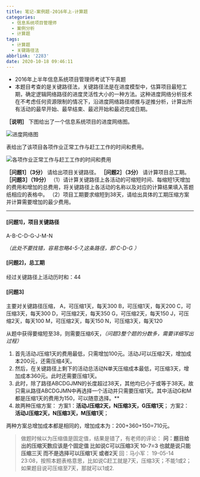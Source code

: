 ```yaml
---
title: 笔记-案例题-2016年上-计算题
categories:
  - 信息系统项目管理师
  - 案例分析
  - 计算题
tags:
  - 计算题
  - 关键路径法
abbrlink: '2283'
date: 2020-10-18 09:46:11
---
```


- 2016年上半年信息系统项目管理师考试下午真题
- 本题目考查的是关键路径法，关键路径法是在进度模型中，估算项目最短工期，确定逻辑网络路径的进度灵活性大小的一种方法。这种进度网络分析技术在不考虑任何资源限制的情况下，沿进度网络路径顺推与逆推分析，计算出所有活动的最早开始、最早结束、最迟开始和最迟完成日期。

**［说明］**
下图给出了一个信息系统项目的进度网络图。

![进度网络图](https://i.loli.net/2020/10/18/oadvrxHEAOTsfWM.png)

表给出了该项目各项作业正常工作与赶工工作的时间和费用。

![各项作业正常工作与赶工工作的时间和费用](https://i.loli.net/2020/10/18/JlcfYtUduGK4wk1.png)

**［问题1］（3分）**
请给出项目关键路径。
**［问题2］（3分）**
请计算项目总工期。
**［问题3］（19分）**
（1）请计算关键路径上各活动的可缩短时间、每缩短1天增加的费用和增加的总费用，将关键路径上各活动的名称以及对应的计算结果填入答题纸相应的表格中。
（2）项目工期要求缩短到38天，请给出具体的工期压缩方案并计算需要增加的最少费用。

<!-- more -->

---

#### [问题1]，项目关键路径

A-B-C-D-G-J-M-N

*（此处不要找错，容易忽略4-5-7,这条路径，即 C-D-G ）*

#### [问题2]，总工期

经过关键路径上活动历时和：44

#### [问题3]

主要对关键路径压缩，
A，可压缩1天，每天300
B，可压缩1天，每天200
C，可压缩3天，每天300
D，可压缩2天，每天350
G，可压缩2天，每天150
J，可压缩2天，每天100
M，可压缩2天，每天150
N，可压缩3天，每天120

从题中获得要缩短至38，则需要压缩6天，*（问题3整个题的分数多，需要详细写出过程）*

1. 首先活动J压缩1天的费用最低，只需增加100元。活动J可以压缩2天，增加成本200元，还需压缩4天。
2. 然后，在关键路径上剩下的活动总活动N单天压缩成本最低，可压缩3天，增加成本360元。此时还需要压缩1天。
3. 此时，除了路径ABCDGJMN的长度超过38天，其他均已小于或等于38天。故只需从路径ABCDGJMN中再选择一个活动并只需要压缩1天。其中活动G和M都是压缩1天的费用为150，可以随意选择。**
4. 故两种压缩方案：
    方案1：**活动J压缩2天，N压缩3天，G压缩1天**；
    方案2：**活动J压缩2天，N压缩3天，M压缩1天**；

两种方案总增加成本都是相同的，增加成本为：200+360+150=710元。

> 做题时候以为压缩值是固定值，结果是错了，有老师的评论：
> **问：题目给出的压缩天数应该是个固定值 比如说C可以压缩3天 10-7=3 也就是说只能压缩三天 而不是选择可以压缩1天 或者2天**
> 回：马小军： 19-05-14 23:08，按照本题表格意思，比如说C赶工就是7天，压缩3天；不能1或2；如果题目说可压缩至7天，那就可以1或2.
